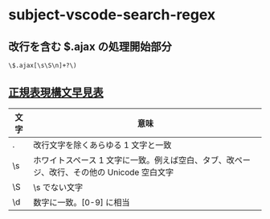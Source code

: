 # subject-vscode-search-regex

## 改行を含む $.ajax の処理開始部分
```txt
\$.ajax[\s\S\n]+?\)
```

## [正規表現構文早見表](https://developer.mozilla.org/ja/docs/Web/JavaScript/Guide/Regular_expressions/Cheatsheet)


| 文字 | 意味 |
----|---- 
| . | 改行文字を除くあらゆる 1 文字と一致 |
| \s | ホワイトスペース 1 文字に一致。例えば空白、タブ、改ページ、改行、その他の Unicode 空白文字 |
| \S | \s でない文字 |
| \d | 数字に一致。[0-9] に相当 |
